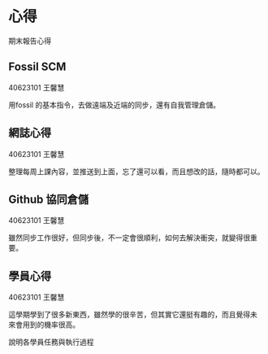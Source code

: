 心得
===

期末報告心得

Fossil SCM
---

40623101 王馨慧

用fossil 的基本指令，去做遠端及近端的同步，還有自我管理倉儲。

網誌心得
---

40623101 王馨慧

整理每周上課內容，並推送到上面，忘了還可以看，而且想改的話，隨時都可以。

Github 協同倉儲
---

40623101 王馨慧

雖然同步工作很好，但同步後，不一定會很順利，如何去解決衝突，就變得很重要。

學員心得
---

40623101 王馨慧

這學期學到了很多新東西，雖然學的很辛苦，但其實它還挺有趣的，而且覺得未
來會用到的機率很高。

說明各學員任務與執行過程
